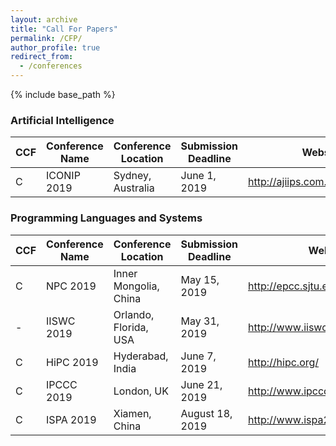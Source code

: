 ```yaml
---
layout: archive
title: "Call For Papers"
permalink: /CFP/
author_profile: true
redirect_from:
  - /conferences
---
```


{% include base_path %}

### Artificial Intelligence

|  CCF | Conference Name | Conference Location | Submission Deadline | Website |
| ------------ | ------------ |  ------------ |  ------------ |  ------------ |
| C | ICONIP 2019 | Sydney, Australia | June 1, 2019 | <http://ajiips.com.au/iconip2019> |

### Programming Languages and Systems

|  CCF | Conference Name | Conference Location | Submission Deadline | Website |
| ------------ | ------------ |  ------------ |  ------------ |  ------------ |
| C | NPC 2019 | Inner Mongolia, China | May 15, 2019 | <http://epcc.sjtu.edu.cn/NPC2019/> |
| - | IISWC 2019 | Orlando, Florida, USA | May 31, 2019 | <http://www.iiswc.org/iiswc2019/> |
| C | HiPC 2019 | Hyderabad, India | June 7, 2019 | <http://hipc.org/>  |
| C | IPCCC 2019 | London, UK | June 21, 2019 | <http://www.ipccc.org/>  |
| C | ISPA 2019 | Xiamen, China | August 18, 2019 | <http://www.ispa2019.com/> |

